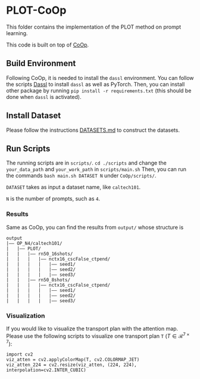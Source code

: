 # PLOT-CoOp
This folder contains the implementation of the PLOT method on prompt learning.

This code is built on top of [CoOp](https://github.com/KaiyangZhou/CoOp).

## Build Environment
Following CoOp, it is needed to install the `dassl` environment. You can follow the scripts [Dassl](https://github.com/KaiyangZhou/Dassl.pytorch#installation) to install `dassl` as well as PyTorch. Then, you can install other package by running `pip install -r requirements.txt` (this should be done when `dassl` is activated).


## Install Dataset
Please follow the instructions [DATASETS.md](https://github.com/KaiyangZhou/CoOp/blob/main/DATASETS.md) to construct the datasets.


## Run Scripts


The running scripts are in `scripts/`. `cd ./scripts` and change the `your_data_path` and `your_work_path` in `scripts/main.sh`
Then, you can run the commands `bash main.sh DATASET N` under `CoOp/scripts/`.

`DATASET` takes as input a dataset name, like `caltech101`. 

`N` is the number of prompts, such as `4`.

### Results

Same as CoOp, you can find the results from `output/` whose structure is

```
output
|–– OP_N4/caltech101/
|   |–– PLOT/
|   |   |–– rn50_16shots/
|   |   |   |–– nctx16_cscFalse_ctpend/
|   |   |   |   |–– seed1/
|   |   |   |   |–– seed2/
|   |   |   |   |–– seed3/
|   |   |–– rn50_8shots/
|   |   |   |–– nctx16_cscFalse_ctpend/
|   |   |   |   |–– seed1/
|   |   |   |   |–– seed2/
|   |   |   |   |–– seed3/
```

### Visualization

If you would like to visualize the transport plan with the attention map. 
Please use the following scripts to visualize one transport plan `T` ($T \in \mathcal{R}^{7\times7}$):
```
import cv2
viz_atten = cv2.applyColorMap(T, cv2.COLORMAP_JET)  
viz_atten_224 = cv2.resize(viz_atten, (224, 224), interpolation=cv2.INTER_CUBIC)
```
